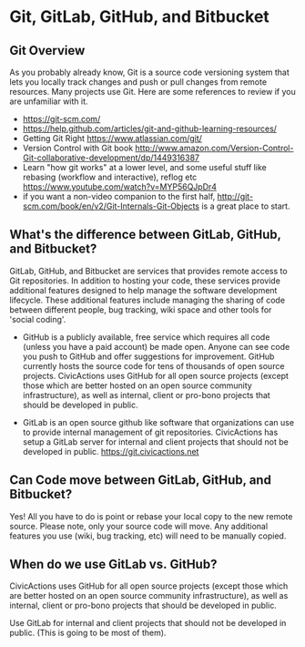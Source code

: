 # Git, GitLab, GitHub, and Bitbucket

## Git Overview

As you probably already know, Git is a source code versioning system that lets you locally track changes and push or pull changes from remote resources. Many projects use Git. Here are some references to review if you are unfamiliar with it.

* <https://git-scm.com/>
* <https://help.github.com/articles/git-and-github-learning-resources/>
* Getting Git Right <https://www.atlassian.com/git/>
* Version Control with Git book <http://www.amazon.com/Version-Control-Git-collaborative-development/dp/1449316387>
* Learn "how git works" at a lower level, and some useful stuff like rebasing (workflow and interactive), reflog etc <https://www.youtube.com/watch?v=MYP56QJpDr4>
* if you want a non-video companion to the first half, <http://git-scm.com/book/en/v2/Git-Internals-Git-Objects> is a great place to start.

## What's the difference between GitLab, GitHub, and Bitbucket?

GitLab, GitHub, and Bitbucket are services that provides remote access to Git repositories. In addition to hosting your code, these services provide additional features designed to help manage the software development lifecycle. These additional features include managing the sharing of code between different people, bug tracking, wiki space and other tools for 'social coding'.

* GitHub is a publicly available, free service which requires all code (unless you have a paid account) be made open. Anyone can see code you push to GitHub and offer suggestions for improvement. GitHub currently hosts the source code for tens of thousands of open source projects. CivicActions uses GitHub for all open source projects (except those which are better hosted on an open source community infrastructure), as well as internal, client or pro-bono projects that should be developed in public.

* GitLab is an open source github like software that organizations can use to provide internal management of git repositories. CivicActions has setup a GitLab server for internal and client projects that should not be developed in public. <https://git.civicactions.net>

## Can Code move between GitLab, GitHub, and Bitbucket?

Yes! All you have to do is point or rebase your local copy to the new remote source. Please note, only your source code will move. Any additional features you use (wiki, bug tracking, etc) will need to be manually copied.

## When do we use GitLab vs. GitHub?

CivicActions uses GitHub for all open source projects (except those which are better hosted on an open source community infrastructure), as well as internal, client or pro-bono projects that should be developed in public.

Use GitLab for internal and client projects that should not be developed in public. (This is going to be most of them).
